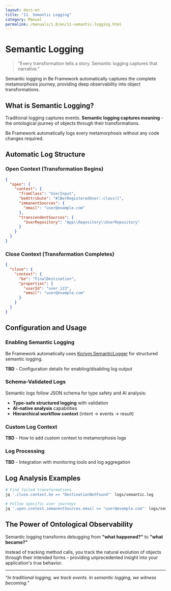 ```yaml
---
layout: docs-en
title: "11. Semantic Logging"
category: Manual
permalink: /manuals/1.0/en/11-semantic-logging.html
---
```


# Semantic Logging

> "Every transformation tells a story. Semantic logging captures that narrative."

Semantic logging in Be Framework automatically captures the complete metamorphosis journey, providing deep observability into object transformations.

## What is Semantic Logging?

Traditional logging captures events. **Semantic logging captures meaning** - the ontological journey of objects through their transformations.

Be Framework automatically logs every metamorphosis without any code changes required.

## Automatic Log Structure

### Open Context (Transformation Begins)
```json
{
  "open": {
    "context": {
      "fromClass": "UserInput",
      "beAttribute": "#[Be(RegisteredUser::class)]",
      "immanentSources": {
        "email": "user@example.com"
      },
      "transcendentSources": {
        "UserRepository": "App\\Repository\\UserRepository"
      }
    }
  }
}
```

### Close Context (Transformation Completes)
```json
{
  "close": {
    "context": {
      "be": "FinalDestination",
      "properties": {
        "userId": "user_123",
        "email": "user@example.com"
      }
    }
  }
}
```

## Configuration and Usage

### Enabling Semantic Logging
Be Framework automatically uses [Koriym.SemanticLogger](https://github.com/koriym/Koriym.SemanticLogger) for structured semantic logging.

**TBD** - Configuration details for enabling/disabling log output

### Schema-Validated Logs
Semantic logs follow JSON schema for type safety and AI analysis:

- **Type-safe structured logging** with validation
- **AI-native analysis** capabilities  
- **Hierarchical workflow context** (intent → events → result)

### Custom Log Context
**TBD** - How to add custom context to metamorphosis logs

### Log Processing
**TBD** - Integration with monitoring tools and log aggregation

## Log Analysis Examples

```bash
# Find failed transformations
jq '.close.context.be == "DestinationNotFound"' logs/semantic.log

# Follow specific user journeys
jq '.open.context.immanentSources.email == "user@example.com"' logs/semantic.log
```

## The Power of Ontological Observability

Semantic logging transforms debugging from **"what happened?"** to **"what became?"**

Instead of tracking method calls, you track the natural evolution of objects through their intended forms - providing unprecedented insight into your application's true behavior.

---

*"In traditional logging, we track events. In semantic logging, we witness becoming."*
